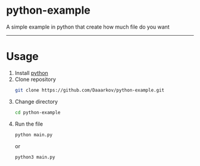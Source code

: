 # python-example

A simple example in python that create how much file do you want 

***

# Usage

1. Install [python](https://www.python.org/downloads/)
1. Clone repository 
    ```bash
    git clone https://github.com/Daaarkov/python-example.git
    ```
1. Change directory
    ```bash
    cd python-example
    ```
1. Run the file
    ```bash
    python main.py
    ```
    or 
    ```bash
    python3 main.py
    ```
